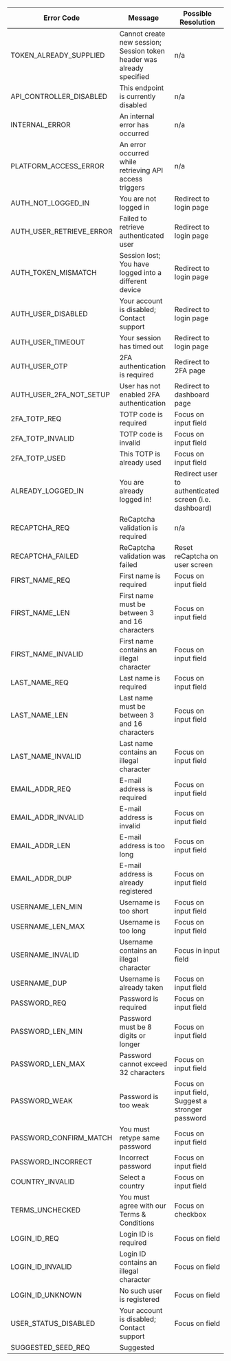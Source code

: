 Error Code | Message | Possible Resolution
--- | --- | ---
TOKEN_ALREADY_SUPPLIED | Cannot create new session; Session token header was already specified | n/a
API_CONTROLLER_DISABLED | This endpoint is currently disabled | n/a
INTERNAL_ERROR  | An internal error has occurred | n/a
PLATFORM_ACCESS_ERROR | An error occurred while retrieving API access triggers | n/a
AUTH_NOT_LOGGED_IN | You are not logged in | Redirect to login page
AUTH_USER_RETRIEVE_ERROR | Failed to retrieve authenticated user | Redirect to login page 
AUTH_TOKEN_MISMATCH | Session lost; You have logged into a different device | Redirect to login page 
AUTH_USER_DISABLED | Your account is disabled; Contact support | Redirect to login page
AUTH_USER_TIMEOUT | Your session has timed out | Redirect to login page
AUTH_USER_OTP | 2FA authentication is required | Redirect to 2FA page
AUTH_USER_2FA_NOT_SETUP | User has not enabled 2FA authentication | Redirect to dashboard page
2FA_TOTP_REQ | TOTP code is required | Focus on input field
2FA_TOTP_INVALID | TOTP code is invalid | Focus on input field
2FA_TOTP_USED | This TOTP is already used | Focus on input field
ALREADY_LOGGED_IN | You are already logged in! | Redirect user to authenticated screen (i.e. dashboard)
RECAPTCHA_REQ | ReCaptcha validation is required | n/a
RECAPTCHA_FAILED | ReCaptcha validation was failed | Reset reCaptcha on user screen
FIRST_NAME_REQ | First name is required | Focus on input field
FIRST_NAME_LEN | First name must be between 3 and 16 characters | Focus on input field
FIRST_NAME_INVALID | First name contains an illegal character | Focus on input field
LAST_NAME_REQ | Last name is required | Focus on input field
LAST_NAME_LEN | Last name must be between 3 and 16 characters | Focus on input field
LAST_NAME_INVALID | Last name contains an illegal character | Focus on input field
EMAIL_ADDR_REQ | E-mail address is required | Focus on input field
EMAIL_ADDR_INVALID | E-mail address is invalid | Focus on input field
EMAIL_ADDR_LEN | E-mail address is too long | Focus on input field
EMAIL_ADDR_DUP | E-mail address is already registered | Focus on input field
USERNAME_LEN_MIN | Username is too short | Focus on input field
USERNAME_LEN_MAX | Username is too long | Focus on input field
USERNAME_INVALID | Username contains an illegal character | Focus in input field
USERNAME_DUP | Username is already taken | Focus on input field
PASSWORD_REQ | Password is required | Focus on input field
PASSWORD_LEN_MIN | Password must be 8 digits or longer | Focus on input field
PASSWORD_LEN_MAX | Password cannot exceed 32 characters | Focus on input field
PASSWORD_WEAK | Password is too weak | Focus on input field, Suggest a stronger password
PASSWORD_CONFIRM_MATCH | You must retype same password | Focus on input field
PASSWORD_INCORRECT | Incorrect password | Focus on input field
COUNTRY_INVALID | Select a country | Focus on input field
TERMS_UNCHECKED | You must agree with our Terms & Conditions | Focus on checkbox
LOGIN_ID_REQ | Login ID is required | Focus on field
LOGIN_ID_INVALID | Login ID contains an illegal character | Focus on field
LOGIN_ID_UNKNOWN | No such user is registered | Focus on field
USER_STATUS_DISABLED | Your account is disabled; Contact support | Focus on field
SUGGESTED_SEED_REQ | Suggested 

